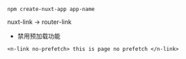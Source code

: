 ```
npm create-nuxt-app app-name
```

nuxt-link -> router-link

* 禁用预加载功能
```
<n-link no-prefetch> this is page no prefetch </n-link>
```
